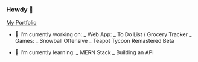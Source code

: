 ### Howdy 🤠
[My Portfolio](https://lu347-portfolio.vercel.app/)

- 🔭 I’m currently working on:
  _ Web App:
    _ To Do List / Grocery Tracker
  _ Games:
    _ Snowball Offensive
    _ Teapot Tycoon Remastered Beta
  
- 🌱 I’m currently learning:
  _ MERN Stack
  _ Building an API

<!--
**LU347/LU347** is a ✨ _special_ ✨ repository because its `README.md` (this file) appears on your GitHub profile.

Here are some ideas to get you started:

- 🔭 I’m currently working on ...
- 🌱 I’m currently learning ...
- 👯 I’m looking to collaborate on ...
- 🤔 I’m looking for help with ...
- 💬 Ask me about ...
- 📫 How to reach me: ...
- 😄 Pronouns: ...
- ⚡ Fun fact: ...
-->
